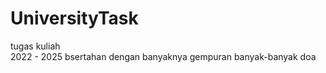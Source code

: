 # UniversityTask
tugas kuliah <br>
2022 - 2025
bsertahan dengan banyaknya gempuran
banyak-banyak doa
